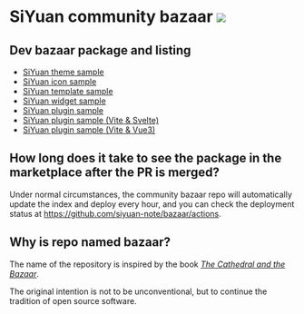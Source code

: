 # SiYuan community bazaar <a title="Hits" target="_blank" href="https://github.com/siyuan-note/bazaar"><img src="https://hits.b3log.org/siyuan-note/bazaar.svg"></a>

## Dev bazaar package and listing

* [SiYuan theme sample](https://github.com/siyuan-note/theme-sample)
* [SiYuan icon sample](https://github.com/siyuan-note/icon-sample)
* [SiYuan template sample](https://github.com/siyuan-note/template-sample)
* [SiYuan widget sample](https://github.com/siyuan-note/widget-sample)
* [SiYuan plugin sample](https://github.com/siyuan-note/plugin-sample)
* [SiYuan plugin sample (Vite & Svelte)](https://github.com/siyuan-note/plugin-sample-vite-svelte)
* [SiYuan plugin sample (Vite & Vue3)](https://github.com/siyuan-note/plugin-sample-vite-vue)


## How long does it take to see the package in the marketplace after the PR is merged?

Under normal circumstances, the community bazaar repo will automatically update the index and deploy every hour,
and you can check the deployment status at https://github.com/siyuan-note/bazaar/actions.

## Why is repo named bazaar?

The name of the repository is inspired by the book _[The Cathedral and the Bazaar](https://en.wikipedia.org/wiki/The_Cathedral_and_the_Bazaar)_.

The original intention is not to be unconventional, but to continue the tradition of open source software.
